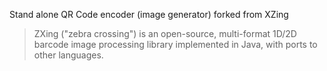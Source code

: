 Stand alone QR Code encoder (image generator) forked from XZing

> ZXing ("zebra crossing") is an open-source, multi-format 1D/2D barcode image processing library implemented in Java, with ports to other languages.